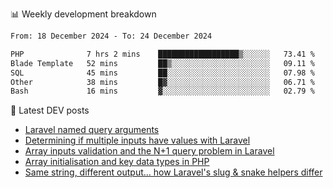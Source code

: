 📊 Weekly development breakdown
<!--START_SECTION:waka-->

```txt
From: 18 December 2024 - To: 24 December 2024

PHP              7 hrs 2 mins    ██████████████████▒░░░░░░   73.41 %
Blade Template   52 mins         ██▒░░░░░░░░░░░░░░░░░░░░░░   09.11 %
SQL              45 mins         ██░░░░░░░░░░░░░░░░░░░░░░░   07.98 %
Other            38 mins         █▓░░░░░░░░░░░░░░░░░░░░░░░   06.71 %
Bash             16 mins         ▓░░░░░░░░░░░░░░░░░░░░░░░░   02.79 %
```

<!--END_SECTION:waka-->

📕 Latest DEV posts
<!-- BLOG-POST-LIST:START -->
- [Laravel named query arguments](https://dev.to/michaelvickersuk/laravel-named-query-arguments-28kd)
- [Determining if multiple inputs have values with Laravel](https://dev.to/michaelvickersuk/determining-if-multiple-inputs-have-values-with-laravel-km6)
- [Array inputs validation and the N+1 query problem in Laravel](https://dev.to/michaelvickersuk/array-inputs-validation-and-the-n1-query-problem-in-laravel-2agb)
- [Array initialisation and key data types in PHP](https://dev.to/michaelvickersuk/array-initialisation-and-key-data-types-in-php-1e5b)
- [Same string, different output... how Laravel&#39;s slug &amp; snake helpers differ](https://dev.to/michaelvickersuk/same-string-different-output-how-laravels-slug-snake-helpers-differ-1ccj)
<!-- BLOG-POST-LIST:END -->
